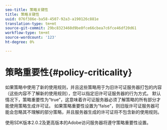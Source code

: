 ```yaml
---
seo-title: 策略关键性
title: 策略关键性
uuid: 076f386e-ba58-4507-92a3-a190126c881e
translation-type: tm+mt
source-git-commit: 29bc8323460d9be0fce66cbea7c6fce46df20d61
workflow-type: tm+mt
source-wordcount: '123'
ht-degree: 0%

---
```



# 策略重要性{#policy-criticality}

如果策略中使用了新的使用规则，并且这些策略用于为旧许可证服务器打包的内容（这些内容不了解新的使用规则），您可以指定旧许可证服务器的行为方式。 默认情况下，策略重要性为“true”，这意味着许可证服务器必须了解策略的所有部分才能使用策略生成许可证。 如果策略重要性设置为“false”，则旧版许可证服务器可能会忽略其不理解的部分策略，并且服务器生成的许可证将不包含新的使用规则。

使用SDK版本2.0.2及更高版本的Adobe访问服务器将遵守策略重要性设置。
